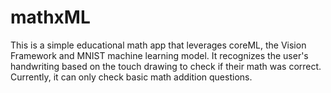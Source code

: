 # mathxML

This is a simple educational math app that leverages coreML, the Vision Framework and MNIST machine learning model. It recognizes the user's handwriting based on the touch drawing to check if their math was correct. Currently, it can only check basic math addition questions. 
